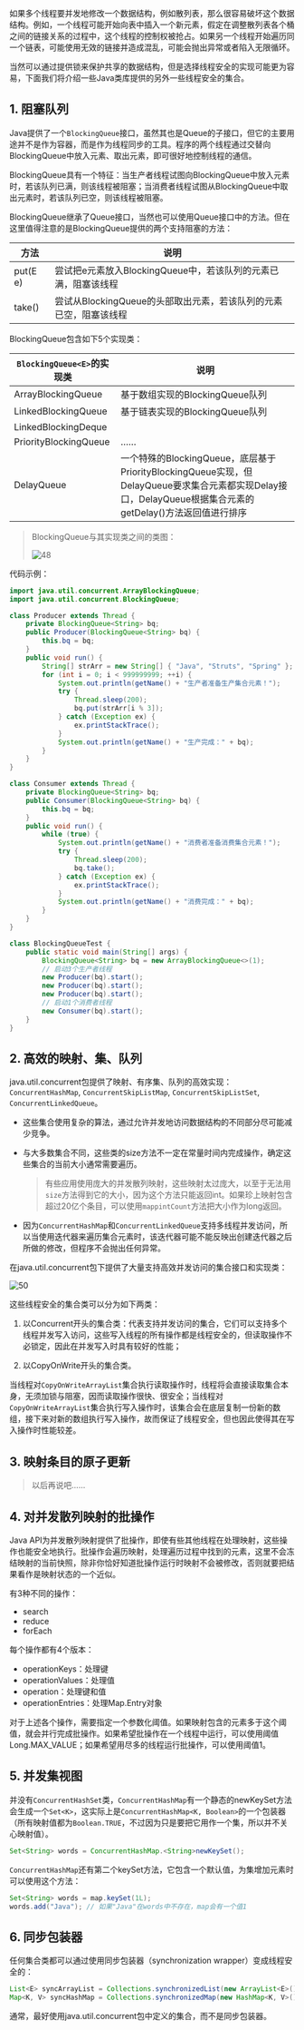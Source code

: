 如果多个线程要并发地修改一个数据结构，例如散列表，那么很容易破坏这个数据结构。例如，一个线程可能开始向表中插入一个新元素，假定在调整散列表各个桶之间的链接关系的过程中，这个线程的控制权被抢占。如果另一个线程开始遍历同一个链表，可能使用无效的链接并造成混乱，可能会抛出异常或者陷入无限循环。

当然可以通过提供锁来保护共享的数据结构，但是选择线程安全的实现可能更为容易，下面我们将介绍一些Java类库提供的另外一些线程安全的集合。

## 1. 阻塞队列

Java提供了一个`BlockingQueue`接口，虽然其也是Queue的子接口，但它的主要用途并不是作为容器，而是作为线程同步的工具。程序的两个线程通过交替向BlockingQueue中放入元素、取出元素，即可很好地控制线程的通信。

BlockingQueue具有一个特征：当生产者线程试图向BlockingQueue中放入元素时，若该队列已满，则该线程被阻塞；当消费者线程试图从BlockingQueue中取出元素时，若该队列已空，则该线程被阻塞。

BlockingQueue继承了Queue接口，当然也可以使用Queue接口中的方法。但在这里值得注意的是BlockingQueue提供的两个支持阻塞的方法：

| 方法     | 说明                                                         |
| -------- | ------------------------------------------------------------ |
| put(E e) | 尝试把e元素放入BlockingQueue中，若该队列的元素已满，阻塞该线程 |
| take()   | 尝试从BlockingQueue的头部取出元素，若该队列的元素已空，阻塞该线程 |

BlockingQueue包含如下5个实现类：

| `BlockingQueue<E>`的实现类 | 说明                                                         |
| -------------------------- | ------------------------------------------------------------ |
| ArrayBlockingQueue         | 基于数组实现的BlockingQueue队列                              |
| LinkedBlockingQueue        | 基于链表实现的BlockingQueue队列                              |
| LinkedBlockingDeque        |                                                              |
| PriorityBlockingQueue      | ……                                                           |
| DelayQueue                 | 一个特殊的BlockingQueue，底层基于PriorityBlockingQueue实现，但DelayQueue要求集合元素都实现Delay接口，DelayQueue根据集合元素的getDelay()方法返回值进行排序 |

> BlockingQueue与其实现类之间的类图：
>
> ![48](https://chua-n.gitee.io/figure-bed/notebook/Java/48.png)

代码示例：

```java
import java.util.concurrent.ArrayBlockingQueue;
import java.util.concurrent.BlockingQueue;

class Producer extends Thread {
    private BlockingQueue<String> bq;
    public Producer(BlockingQueue<String> bq) {
        this.bq = bq;
    }
    public void run() {
        String[] strArr = new String[] { "Java", "Struts", "Spring" };
        for (int i = 0; i < 999999999; ++i) {
            System.out.println(getName() + "生产者准备生产集合元素！");
            try {
                Thread.sleep(200);
                bq.put(strArr[i % 3]);
            } catch (Exception ex) {
                ex.printStackTrace();
            }
            System.out.println(getName() + "生产完成：" + bq);
        }
    }
}

class Consumer extends Thread {
    private BlockingQueue<String> bq;
    public Consumer(BlockingQueue<String> bq) {
        this.bq = bq;
    }
    public void run() {
        while (true) {
            System.out.println(getName() + "消费者准备消费集合元素！");
            try {
                Thread.sleep(200);
                bq.take();
            } catch (Exception ex) {
                ex.printStackTrace();
            }
            System.out.println(getName() + "消费完成：" + bq);
        }
    }
}

class BlockingQueueTest {
    public static void main(String[] args) {
        BlockingQueue<String> bq = new ArrayBlockingQueue<>(1);
        // 启动3个生产者线程
        new Producer(bq).start();
        new Producer(bq).start();
        new Producer(bq).start();
        // 启动1个消费者线程
        new Consumer(bq).start();
    }
}
```

## 2. 高效的映射、集、队列

java.util.concurrent包提供了映射、有序集、队列的高效实现：`ConcurrentHashMap`, `ConcurrentSkipListMap`, `ConcurrentSkipListSet`, `ConcurrentLinkedQueue`。

- 这些集合使用复杂的算法，通过允许并发地访问数据结构的不同部分尽可能减少竞争。

- 与大多数集合不同，这些类的size方法不一定在常量时间内完成操作，确定这些集合的当前大小通常需要遍历。

    > 有些应用使用庞大的并发散列映射，这些映射太过庞大，以至于无法用`size`方法得到它的大小，因为这个方法只能返回int。如果珍上映射包含超过20亿个条目，可以使用`mappintCount`方法把大小作为long返回。
    
- 因为`ConcurrentHashMap`和`ConcurrentLinkedQueue`支持多线程并发访问，所以当使用迭代器来遍历集合元素时，该迭代器可能不能反映出创建迭代器之后所做的修改，但程序不会抛出任何异常。

在java.util.concurrent包下提供了大量支持高效并发访问的集合接口和实现类：

![50](https://chua-n.gitee.io/figure-bed/notebook/Java/50.png)

这些线程安全的集合类可以分为如下两类：

1. 以Concurrent开头的集合类：代表支持并发访问的集合，它们可以支持多个线程并发写入访问，这些写入线程的所有操作都是线程安全的，但读取操作不必锁定，因此在并发写入时具有较好的性能；

2. 以CopyOnWrite开头的集合类。

当线程对`CopyOnWriteArrayList`集合执行读取操作时，线程将会直接读取集合本身，无须加锁与阻塞，因而读取操作很快、很安全；当线程对`CopyOnWriteArrayList`集合执行写入操作时，该集合会在底层复制一份新的数组，接下来对新的数组执行写入操作，故而保证了线程安全，但也因此使得其在写入操作时性能较差。

## 3. 映射条目的原子更新

> 以后再说吧......

## 4. 对并发散列映射的批操作

Java API为并发散列映射提供了批操作，即使有些其他线程在处理映射，这些操作也能安全地执行。批操作会遍历映射，处理遍历过程中找到的元素，这里不会冻结映射的当前快照，除非你恰好知道批操作运行时映射不会被修改，否则就要把结果看作是映射状态的一个近似。

有3种不同的操作：

- search
- reduce
- forEach

每个操作都有4个版本：

- operationKeys：处理键
- operationValues：处理值
- operation：处理键和值
- operationEntries：处理Map.Entry对象

对于上述各个操作，需要指定一个参数化阈值。如果映射包含的元素多于这个阈值，就会并行完成批操作。如果希望批操作在一个线程中运行，可以使用阈值Long.MAX_VALUE；如果希望用尽多的线程运行批操作，可以使用阈值1。

## 5. 并发集视图

并没有`ConcurrentHashSet`类，`ConcurrentHashMap`有一个静态的newKeySet方法会生成一个`Set<K>`，这实际上是`ConcurrentHashMap<K, Boolean>`的一个包装器（所有映射值都为`Boolean.TRUE`，不过因为只是要把它用作一个集，所以并不关心映射值）。

```java
Set<String> words = ConcurrentHashMap.<String>newKeySet();
```

`ConcurrentHashMap`还有第二个keySet方法，它包含一个默认值，为集增加元素时可以使用这个方法：

```java
Set<String> words = map.keySet(1L);
words.add("Java"); // 如果"Java"在words中不存在，map会有一个值1
```

## 6. 同步包装器

任何集合类都可以通过使用同步包装器（synchronization wrapper）变成线程安全的：

```java
List<E> syncArrayList = Collections.synchronizedList(new ArrayList<E>());
Map<K, V> syncHashMap = Collections.synchronizedMap(new HashMap<K, V>());
```

通常，最好使用java.util.concurrent包中定义的集合，而不是同步包装器。